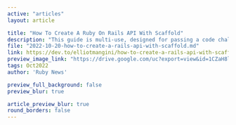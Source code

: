 ```yaml
---
active: "articles"
layout: article

title: "How To Create A Ruby On Rails API With Scaffold"
description: "This guide is multi-use, designed for passing a code challenge but could be useful for jumping into a new codebase, or refreshing your knowledge of ruby on rails, or getting a brief overview of how an MVC framework works."
file: "2022-10-20-how-to-create-a-rails-api-with-scaffold.md"
link: https://dev.to/elliotmangini/how-to-create-a-rails-api-with-scaffold-full-10-step-guide-in-5-minutes-29a5 
preview_image_link: "https://drive.google.com/uc?export=view&id=1CZaH8lPNuDVg2lPAibmwkeSaHLdl4DG_"
tags: Oct2022
author: 'Ruby News'

preview_full_background: false
preview_blur: true

article_preview_blur: true
round_borders: false
---
```

